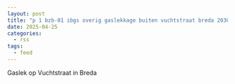 ```yaml
---
layout: post
title: "p 1 bzb-01 ibgs overig gaslekkage buiten vuchtstraat breda 203092 203132"
date: 2025-04-25
categories: 
  - rss
tags: 
  - feed
---
```


Gaslek op Vuchtstraat in Breda
